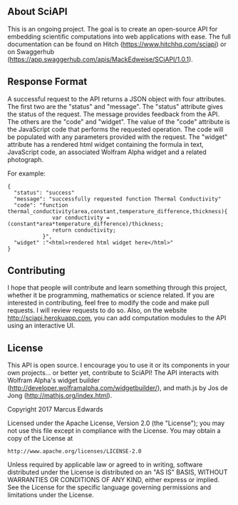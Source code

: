 
## About SciAPI

This is an ongoing project. The goal is to create an open-source API for embedding scientific computations into web applications with ease. The full documentation can be found on Hitch (https://www.hitchhq.com/sciapi) or on Swaggerhub (https://app.swaggerhub.com/apis/MackEdweise/SCiAPI/1.0.1).

## Response Format

A successful request to the API returns a JSON object with four attributes. The first two are the "status" and "message". The "status" attribute gives the status of the request. The message provides feedback from the API. The others are the "code" and "widget". The value of the "code" attribute is the JavaScript code that performs the requested operation. The code will be populated with any parameters provided with the request. The "widget" attribute has a rendered html widget containing the formula in text, JavaScript code, an associated Wolfram Alpha widget and a related photograph.

For example:
```
{
  "status": "success"
  "message": "successfully requested function Thermal Conductivity"
  "code": "function thermal_conductivity(area,constant,temperature_difference,thickness){
              var conductivity = (constant*area*temperature_difference)/thickness;
              return conductivity;
           }",
  "widget" :"<html>rendered html widget here</html>"
}  
```

## Contributing

I hope that people will contribute and learn something through this project, whether it be programming, mathematics or science related. If you are interested in contributing, feel free to modify the code and make pull requests. I will review requests to do so. Also, on the website http://sciapi.herokuapp.com, you can add computation modules to the API using an interactive UI.

## License

This API is open source. I encourage you to use it or its components in your own projects... or better yet, contribute to SciAPI! 
The API interacts with Wolfram Alpha's widget builder (http://developer.wolframalpha.com/widgetbuilder/), and math.js by Jos de Jong (http://mathjs.org/index.html).

Copyright 2017 Marcus Edwards

Licensed under the Apache License, Version 2.0 (the "License");
you may not use this file except in compliance with the License.
You may obtain a copy of the License at

    http://www.apache.org/licenses/LICENSE-2.0

Unless required by applicable law or agreed to in writing, software
distributed under the License is distributed on an "AS IS" BASIS,
WITHOUT WARRANTIES OR CONDITIONS OF ANY KIND, either express or implied.
See the License for the specific language governing permissions and
limitations under the License.
